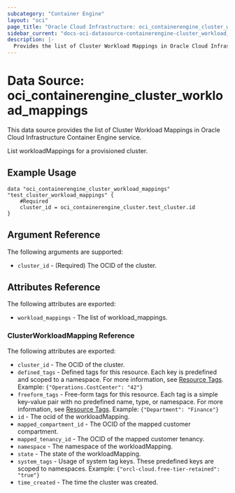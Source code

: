 ```yaml
---
subcategory: "Container Engine"
layout: "oci"
page_title: "Oracle Cloud Infrastructure: oci_containerengine_cluster_workload_mappings"
sidebar_current: "docs-oci-datasource-containerengine-cluster_workload_mappings"
description: |-
  Provides the list of Cluster Workload Mappings in Oracle Cloud Infrastructure Container Engine service
---
```


# Data Source: oci_containerengine_cluster_workload_mappings
This data source provides the list of Cluster Workload Mappings in Oracle Cloud Infrastructure Container Engine service.

List workloadMappings for a provisioned cluster.

## Example Usage

```hcl
data "oci_containerengine_cluster_workload_mappings" "test_cluster_workload_mappings" {
	#Required
	cluster_id = oci_containerengine_cluster.test_cluster.id
}
```

## Argument Reference

The following arguments are supported:

* `cluster_id` - (Required) The OCID of the cluster.


## Attributes Reference

The following attributes are exported:

* `workload_mappings` - The list of workload_mappings.

### ClusterWorkloadMapping Reference

The following attributes are exported:

* `cluster_id` - The OCID of the cluster.
* `defined_tags` - Defined tags for this resource. Each key is predefined and scoped to a namespace. For more information, see [Resource Tags](https://docs.cloud.oracle.com/iaas/Content/General/Concepts/resourcetags.htm). Example: `{"Operations.CostCenter": "42"}` 
* `freeform_tags` - Free-form tags for this resource. Each tag is a simple key-value pair with no predefined name, type, or namespace. For more information, see [Resource Tags](https://docs.cloud.oracle.com/iaas/Content/General/Concepts/resourcetags.htm). Example: `{"Department": "Finance"}` 
* `id` - The ocid of the workloadMapping.
* `mapped_compartment_id` - The OCID of the mapped customer compartment.
* `mapped_tenancy_id` - The OCID of the mapped customer tenancy.
* `namespace` - The namespace of the workloadMapping.
* `state` - The state of the workloadMapping.
* `system_tags` - Usage of system tag keys. These predefined keys are scoped to namespaces. Example: `{"orcl-cloud.free-tier-retained": "true"}` 
* `time_created` - The time the cluster was created.

